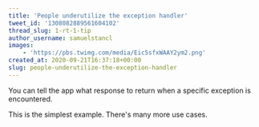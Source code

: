 ```yaml
---
title: 'People underutilize the exception handler'
tweet_id: '1308082889561604102'
thread_slug: 1-rt-1-tip
author_username: samuelstancl
images:
    - 'https://pbs.twimg.com/media/Eic5sfxWAAY2ym2.png'
created_at: 2020-09-21T16:37:18+00:00
slug: people-underutilize-the-exception-handler
---
```


You can tell the app what response to return when a specific exception is encountered.

This is the simplest example. There's many more use cases.